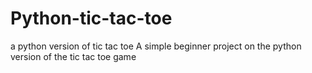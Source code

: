 # Python-tic-tac-toe
a python version of tic tac toe
A simple beginner project on the python version of the tic tac toe game
